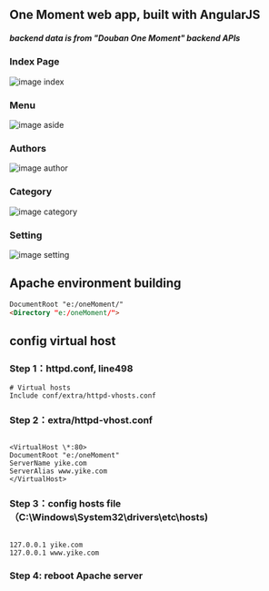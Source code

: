 ## One Moment web app, built with AngularJS

##### backend data is from "Douban One Moment" backend APIs

### Index Page

![image index](https://)

### Menu

![image aside](https://)

### Authors

![image author](https:)

### Category

![image category](https://)

### Setting

![image setting](https://)

## Apache environment building

```html
DocumentRoot "e:/oneMoment/"
<Directory "e:/oneMoment/">
```

## config virtual host

### Step 1：httpd.conf, line498

```
# Virtual hosts
Include conf/extra/httpd-vhosts.conf
```
### Step 2：extra/httpd-vhost.conf
```

<VirtualHost \*:80>
DocumentRoot "e:/oneMoment"
ServerName yike.com
ServerAlias www.yike.com
</VirtualHost>

```
### Step 3：config hosts file（C:\Windows\System32\drivers\etc\hosts)
```

127.0.0.1 yike.com
127.0.0.1 www.yike.com

```
### Step 4: reboot Apache server
```
